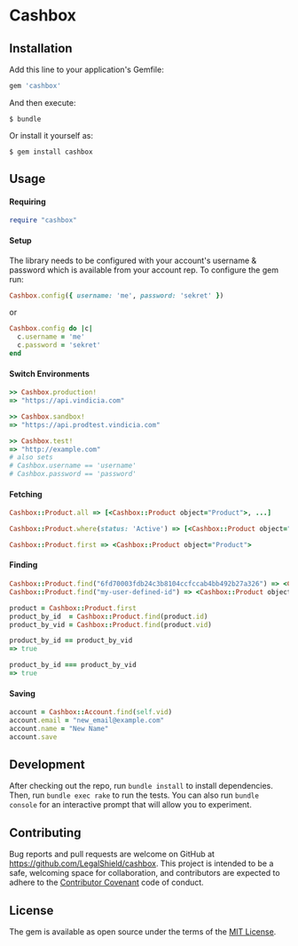 # Cashbox

## Installation

Add this line to your application's Gemfile:

```ruby
gem 'cashbox'
```

And then execute:

    $ bundle

Or install it yourself as:

    $ gem install cashbox

## Usage

#### Requiring

```ruby
require "cashbox"
```

#### Setup

The library needs to be configured with your account's username & password which is available from your account rep. To configure the gem run:

```ruby
Cashbox.config({ username: 'me', password: 'sekret' })
```

or

```ruby
Cashbox.config do |c|
  c.username = 'me'
  c.password = 'sekret'
end
```

#### Switch Environments

```ruby
>> Cashbox.production!
=> "https://api.vindicia.com"

>> Cashbox.sandbox!
=> "https://api.prodtest.vindicia.com"

>> Cashbox.test!
=> "http://example.com"
# also sets
# Cashbox.username == 'username'
# Cashbox.password == 'password'
```

#### Fetching

```ruby
Cashbox::Product.all => [<Cashbox::Product object="Product">, ...]

Cashbox::Product.where(status: 'Active') => [<Cashbox::Product object="Product">, ...]

Cashbox::Product.first => <Cashbox::Product object="Product">
```

#### Finding

```ruby
Cashbox::Product.find("6fd70003fdb24c3b8104ccfccab4bb492b27a326") => <Cashbox::Product object="Product">
Cashbox::Product.find("my-user-defined-id") => <Cashbox::Product object="Product">

product = Cashbox::Product.first
product_by_id  = Cashbox::Product.find(product.id)
product_by_vid = Cashbox::Product.find(product.vid)

product_by_id == product_by_vid
=> true

product_by_id === product_by_vid
=> true
```

#### Saving

```ruby
account = Cashbox::Account.find(self.vid)
account.email = "new_email@example.com"
account.name = "New Name"
account.save
```

## Development

After checking out the repo, run `bundle install` to install dependencies. Then, run `bundle exec rake` to run the tests. You can also run `bundle console` for an interactive prompt that will allow you to experiment.

## Contributing

Bug reports and pull requests are welcome on GitHub at https://github.com/LegalShield/cashbox. This project is intended to be a safe, welcoming space for collaboration, and contributors are expected to adhere to the [Contributor Covenant](http://contributor-covenant.org) code of conduct.


## License

The gem is available as open source under the terms of the [MIT License](http://opensource.org/licenses/MIT).
